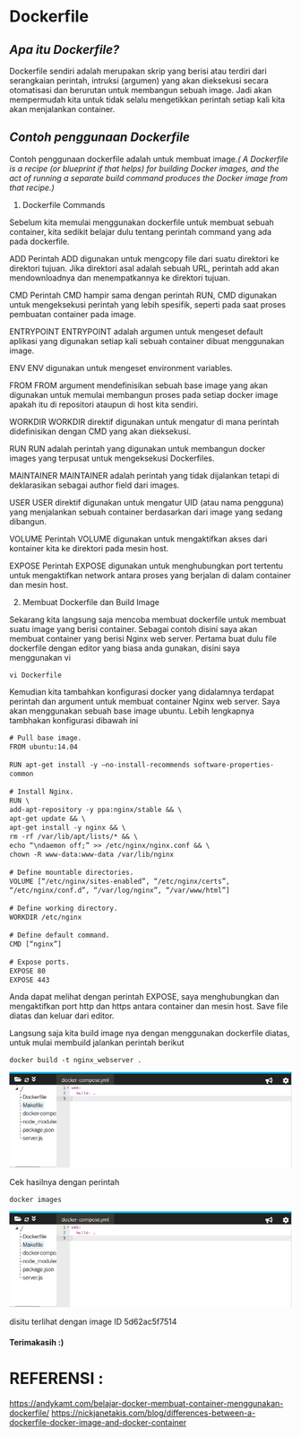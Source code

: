 Dockerfile
==========

## *Apa itu Dockerfile?*

Dockerfile sendiri adalah merupakan skrip yang berisi atau terdiri dari serangkaian perintah, intruksi (argumen) yang akan dieksekusi secara otomatisasi dan berurutan untuk membangun sebuah image. Jadi akan mempermudah kita untuk tidak selalu mengetikkan perintah setiap kali kita akan menjalankan container.

## *Contoh penggunaan Dockerfile*

Contoh penggunaan dockerfile adalah untuk membuat image.*( A Dockerfile is a recipe (or blueprint if that helps) for building Docker images, and the act of running a separate build command produces the Docker image from that recipe.)*
 
1. Dockerfile Commands

Sebelum kita memulai menggunakan dockerfile untuk membuat sebuah container, kita sedikit belajar dulu tentang perintah command yang ada pada dockerfile.

ADD
Perintah ADD digunakan untuk mengcopy file dari suatu direktori ke direktori tujuan.
Jika direktori asal adalah sebuah URL, perintah add akan mendownloadnya dan menempatkannya ke direktori tujuan.

CMD
Perintah CMD hampir sama dengan perintah RUN, CMD digunakan untuk mengeksekusi perintah yang lebih spesifik, seperti pada saat proses pembuatan container pada image.

ENTRYPOINT
ENTRYPOINT adalah argumen untuk mengeset default aplikasi yang digunakan setiap kali sebuah container dibuat menggunakan image.

ENV
ENV digunakan untuk mengeset environment variables.

FROM
FROM argument mendefinisikan sebuah base image yang akan digunakan untuk memulai membangun proses pada setiap docker image apakah itu di repositori ataupun di host kita sendiri.

WORKDIR
WORKDIR direktif digunakan untuk mengatur di mana perintah didefinisikan dengan CMD yang akan dieksekusi.

RUN
RUN adalah perintah yang digunakan untuk membangun docker images yang terpusat untuk mengeksekusi Dockerfiles.

MAINTAINER
MAINTAINER adalah perintah yang tidak dijalankan tetapi di deklarasikan sebagai author field dari images.

USER
USER direktif digunakan untuk mengatur UID (atau nama pengguna) yang menjalankan sebuah container berdasarkan dari image yang sedang dibangun.

VOLUME
Perintah VOLUME digunakan untuk mengaktifkan akses dari kontainer kita ke direktori pada mesin host.

EXPOSE
Perintah EXPOSE digunakan untuk menghubungkan port tertentu untuk mengaktifkan network antara proses yang berjalan di dalam container dan mesin host.
 
 
2. Membuat Dockerfile dan Build Image

Sekarang kita langsung saja mencoba membuat dockerfile untuk membuat suatu image yang berisi container. Sebagai contoh disini saya akan membuat container yang berisi Nginx web server. Pertama buat dulu file dockerfile dengan editor yang biasa anda gunakan, disini saya menggunakan vi

    vi Dockerfile

Kemudian kita tambahkan konfigurasi docker yang didalamnya terdapat perintah dan argument untuk membuat container Nginx web server. Saya akan menggunakan sebuah base image ubuntu. Lebih lengkapnya tambhakan konfigurasi dibawah ini

    # Pull base image.
    FROM ubuntu:14.04

    RUN apt-get install -y –no-install-recommends software-properties-common

    # Install Nginx.
    RUN \
    add-apt-repository -y ppa:nginx/stable && \
    apt-get update && \
    apt-get install -y nginx && \
    rm -rf /var/lib/apt/lists/* && \
    echo “\ndaemon off;” >> /etc/nginx/nginx.conf && \
    chown -R www-data:www-data /var/lib/nginx

    # Define mountable directories.
    VOLUME [“/etc/nginx/sites-enabled”, “/etc/nginx/certs”, “/etc/nginx/conf.d”, “/var/log/nginx”, “/var/www/html”]

    # Define working directory.
    WORKDIR /etc/nginx

    # Define default command.
    CMD [“nginx”]

    # Expose ports.
    EXPOSE 80
    EXPOSE 443

Anda dapat melihat dengan perintah EXPOSE, saya menghubungkan dan mengaktifkan port http dan https antara container dan mesin host. Save file diatas dan keluar dari editor.

Langsung saja kita build image nya dengan menggunakan dockerfile diatas, untuk mulai membuild jalankan perintah berikut

    docker build -t nginx_webserver .

 ![logo](https://github.com/riskalest/Tct_Per_12_Docker/blob/master/Step_1.PNG)	
	
Cek hasilnya dengan perintah

    docker images

 ![logo](https://github.com/riskalest/Tct_Per_12_Docker/blob/master/Step_1.PNG)
	
disitu terlihat dengan image ID 5d62ac5f7514
	
 
#### Terimakasih :)


REFERENSI :
===========
https://andykamt.com/belajar-docker-membuat-container-menggunakan-dockerfile/
https://nickjanetakis.com/blog/differences-between-a-dockerfile-docker-image-and-docker-container
